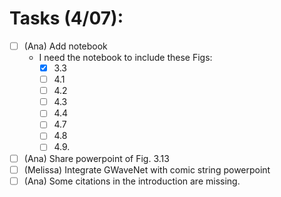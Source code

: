 # Tasks (4/07):

- [ ]  (Ana) Add notebook
    - I need the notebook to include these Figs:
        - [X] 3.3
        - [ ] 4.1
        - [ ] 4.2
        - [ ] 4.3
        - [ ] 4.4
        - [ ] 4.7
        - [ ] 4.8
        - [ ] 4.9.
- [ ]  (Ana) Share powerpoint of Fig. 3.13
- [ ]  (Melissa) Integrate GWaveNet with comic string powerpoint
- [ ]  (Ana) Some citations in the introduction are missing.
